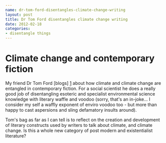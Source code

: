```yaml
---
name: dr-tom-ford-disentangles-climate-change-writing
layout: post
title: Dr Tom Ford disentangles climate change writing
date: 2012-02-18
categories:
- disentangle things
---
```


# Climate change and contemporary fiction 

My friend Dr Tom Ford [blogs] [1] about how climate and climate change are entangled in contemporary fiction. For a social scientist he does a really good job of disentangling esoteric and specialist environmental science knowledge with literary waffle and voodoo (sorry, that's an in-joke... I consider my self a waffly exponent of enviro voodoo too - but more than happy to cast aspersions and sling defamatory insults around). 

Tom's bag as far as I can tell is to reflect on the creation and development of literary constructs used by writers to talk about climate, and climate change. Is this a whole new category of post modern and existentialist literature?

[1]: http://climatechangefiction.blogspot.com.au "Climate Change and Contemporary Fiction"
